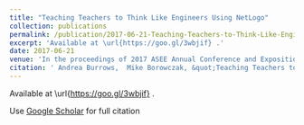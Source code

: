 ```yaml
---
title: "Teaching Teachers to Think Like Engineers Using NetLogo"
collection: publications
permalink: /publication/2017-06-21-Teaching-Teachers-to-Think-Like-Engineers-Using-NetLogo
excerpt: 'Available at \url{https://goo.gl/3wbjif} .'
date: 2017-06-21
venue: 'In the proceedings of 2017 ASEE Annual Conference and Exposition'
citation: ' Andrea Burrows,  Mike Borowczak, &quot;Teaching Teachers to Think Like Engineers Using NetLogo.&quot; In the proceedings of 2017 ASEE Annual Conference and Exposition, 2017.'
---
```

Available at \url{https://goo.gl/3wbjif} .

Use [Google Scholar](https://scholar.google.com/scholar?q=Teaching+Teachers+to+Think+Like+Engineers+Using+NetLogo) for full citation